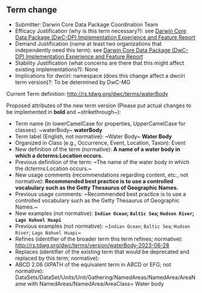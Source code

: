 ## Term change

* Submitter: Darwin Core Data Package Coordination Team
* Efficacy Justification (why is this term necessary?): see [Darwin Core Data Package (DwC-DP) Implementation Experience and Feature Report](https://gbif.github.io/dwc-dp/docs/dwc_dp_implementation_feature_reports.pdf)
* Demand Justification (name at least two organizations that independently need this term): see [Darwin Core Data Package (DwC-DP) Implementation Experience and Feature Report](https://gbif.github.io/dwc-dp/docs/dwc_dp_implementation_feature_reports.pdf)
* Stability Justification (what concerns are there that this might affect existing implementations?): None
* Implications for dwciri: namespace (does this change affect a dwciri term version)?: To be determined by DwC-MG

Current Term definition: http://rs.tdwg.org/dwc/terms/waterBody

Proposed attributes of the new term version (Please put actual changes to be implemented in **bold** and ~strikethrough~):

* Term name (in lowerCamelCase for properties, UpperCamelCase for classes): ~waterBody~ **waterBody**
* Term label (English, not normative): ~Water Body~ **Water Body**
* Organized in Class (e.g., Occurrence, Event, Location, Taxon): Event
* New definition of the term (normative): **A name of a water body in which a dcterms:Location occurs.**
* Previous definition of the term: ~The name of the water body in which the dcterms:Location occurs.~
* New usage comments (recommendations regarding content, etc., not normative): **Recommended best practice is to use a controlled vocabulary such as the Getty Thesaurus of Geographic Names.** 
* Previous usage comments: ~Recommended best practice is to use a controlled vocabulary such as the Getty Thesaurus of Geographic Names.~
* New examples (not normative): **`Indian Ocean`; `Baltic Sea`; `Hudson River`; `Lago Nahuel Huapi`**
* Previous examples (not normative): ~`Indian Ocean`; `Baltic Sea`; `Hudson River`; `Lago Nahuel Huapi`~
* Refines (identifier of the broader term this term refines; normative): http://rs.tdwg.org/dwc/terms/version/waterBody-2023-06-28
* Replaces (identifier of the existing term that would be deprecated and replaced by this term; normative): 
* ABCD 2.06 (XPATH of the equivalent term in ABCD or EFG; not normative): DataSets/DataSet/Units/Unit/Gathering/NamedAreas/NamedArea/AreaName with NamedAreas/NamedArea/AreaClass= Water body
